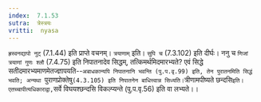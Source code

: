 ```yaml
---
index:  7.1.53
sutra:  त्रेस्त्रयः
vritti:  nyasa
---
```


`ह्रस्वनद्यापो नुट्` (7.1.44) इति प्राप्ते वचनम्। `त्रयाणाम्` इति। `सुपि च` (7.3.102) इति दीर्घः। ननु च `णिजां त्रयाणां गुणः श्लौ` (7.4.75) इति निपातनादेव सिद्धम्, तत्किमर्थमिदमारभ्यते? एवं सिद्धे सतीदमारभ्यमाणमेतज्ज्ञापयति--`अबाधकान्यपि निपातनानि भवन्ति (पु.प.वृ.99) इति, तेन पुरातनमिति सिद्धं भवति; अन्यथा `पुराणप्रोक्तेषु` (4.3.105) इति निपातनेन बाधित्त्वान्न सिध्यति।
`त्रीणामपीष्यते छन्दसि` इति। एतच्चापीत्यधिकाराद्वा, `सर्वे विघयश्छन्दसि विकल्प्यन्ते (पु.प.वृ.56) इति वा लभ्यते।।

